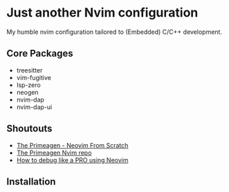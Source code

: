 # Just another Nvim configuration

My humble nvim configuration tailored to (Embedded) C/C++ development.

## Core Packages
 - treesitter
 - vim-fugitive
 - lsp-zero
 - neogen
 - nvim-dap
 - nvim-dap-ui

## Shoutouts
 - [The Primeagen - Neovim From Scratch](https://www.youtube.com/watch?v=w7i4amO_zaE)
 - [The Primeagen Nvim repo](https://github.com/ThePrimeagen/init.lua)
 - [How to debug like a PRO using Neovim](https://miguelcrespo.co/posts/how-to-debug-like-a-pro-using-neovim/)

## Installation 
